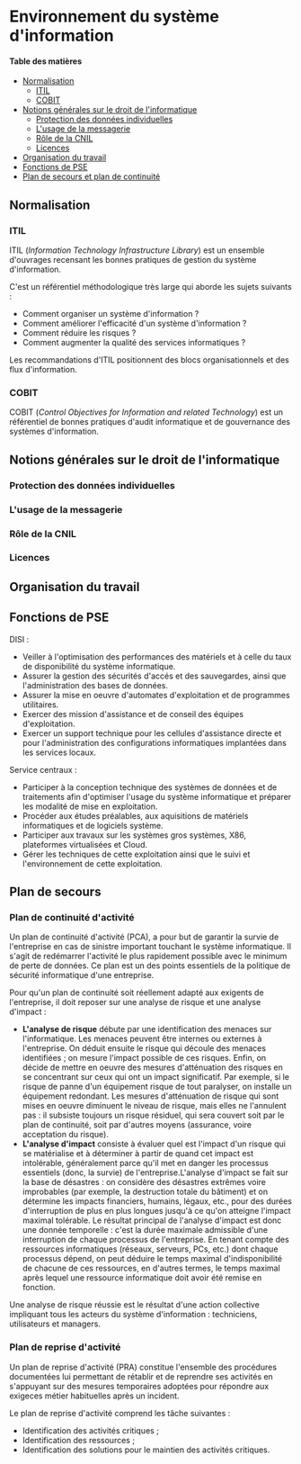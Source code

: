 # Environnement du système d'information

#### Table des matières

* [Normalisation](#normalisation)
    + [ITIL](#itil)
    + [COBIT](#cobit)
* [Notions générales sur le droit de l'informatique](#notions-générales-sur-le-droit-de-linformatique)
    + [Protection des données individuelles](#protection-des-données-individuelles)
    + [L'usage de la messagerie](#lusage-de-la-messagerie)
    + [Rôle de la CNIL](#rôle-de-la-cnil)
    + [Licences](#licences)
* [Organisation du travail](#organisation-du-travail)
* [Fonctions de PSE](#fonctions-de-pse)
* [Plan de secours et plan de continuité](#plan-de-secours-et-plan-de-continuité)

## Normalisation

### ITIL

ITIL (*Information Technology Infrastructure Library*) est un ensemble d'ouvrages recensant les bonnes pratiques de gestion du
système d'information.

C'est un référentiel méthodologique très large qui aborde les sujets suivants :

* Comment organiser un système d'information ?
* Comment améliorer l'efficacité d'un système d'information ?
* Comment réduire les risques ?
* Comment augmenter la qualité des services informatiques ?

Les recommandations d'ITIL positionnent des blocs organisationnels et des flux d'information.

### COBIT

COBIT (*Control Objectives for Information and related Technology*) est un référentiel de bonnes pratiques d'audit informatique et
de gouvernance des systèmes d'information.

## Notions générales sur le droit de l'informatique

### Protection des données individuelles

### L'usage de la messagerie

### Rôle de la CNIL

### Licences

## Organisation du travail

## Fonctions de PSE

DISI :

* Veiller à l'optimisation des performances des matériels et à celle du taux de disponibilité du système informatique.
* Assurer la gestion des sécurités d'accés et des sauvegardes, ainsi que l'administration des bases de données.
* Assurer la mise en oeuvre d'automates d'exploitation et de programmes utilitaires.
* Exercer des mission d'assistance et de conseil des équipes d'exploitation.
* Exercer un support technique pour les cellules d'assistance directe et pour l'administration des configurations informatiques
implantées dans les services locaux.

Service centraux :

* Participer à la conception technique des systèmes de données et de traitements afin d'optimiser l'usage du système informatique et
préparer les modalité de mise en exploitation.
* Procéder aux études préalables, aux aquisitions de matériels informatiques et de logiciels système.
* Participer aux travaux sur les systèmes gros systèmes, X86, plateformes virtualisées et Cloud.
* Gérer les techniques de cette exploitation ainsi que le suivi et l'environnement de cette exploitation.

## Plan de secours

### Plan de continuité d'activité

Un plan de continuité d'activité (PCA), a pour but de garantir la survie de l'entreprise en cas de sinistre important touchant le
système informatique. Il s'agit de redémarrer l'activité le plus rapidement possible avec le minimum de perte de données. Ce plan
est un des points essentiels de la politique de sécurité informatique d'une entreprise.

Pour qu'un plan de continuité soit réellement adapté aux exigents de l'entreprise, il doit reposer sur une analyse de risque et une
analyse d'impact :

* **L'analyse de risque** débute par une identification des menaces sur l'informatique. Les menaces peuvent être internes ou
externes à l'entreprise. On déduit ensuite le risque qui découle des menaces identifiées ; on mesure l'impact possible de ces
risques. Enfin, on décide de mettre en oeuvre des mesures d'atténuation des risques en se concentrant sur ceux qui ont un impact
significatif. Par exemple, si le risque de panne d'un équipement risque de tout paralyser, on installe un équipement redondant. Les
mesures d'atténuation de risque qui sont mises en oeuvre diminuent le niveau de risque, mais elles ne l'annulent pas : il subsiste
toujours un risque résiduel, qui sera couvert soit par le plan de continuité, soit par d'autres moyens (assurance, voire acceptation
du risque).
* **L'analyse d'impact** consiste à évaluer quel est l'impact d'un risque qui se matérialise et à déterminer à partir de quand cet
impact est intolérable, généralement parce qu'il met en danger les processus essentiels (donc, la survie) de l'entreprise.L'analyse
d'impact se fait sur la base de désastres : on considère des désastres extrêmes voire improbables (par exemple, la destruction
totale du bâtiment) et on détermine les impacts financiers, humains, légaux, etc., pour des durées d'interruption de plus en plus
longues jusqu'à ce qu'on atteigne l'impact maximal tolérable. Le résultat principal de l'analyse d'impact est donc une donnée
temporelle : c'est la durée maximale admissible d'une interruption de chaque processus de l'entreprise. En tenant compte des
ressources informatiques (réseaux, serveurs, PCs, etc.) dont chaque processus dépend, on peut déduire le temps maximal
d'indisponibilité de chacune de ces ressources, en d'autres termes, le temps maximal après lequel une ressource informatique doit
avoir été remise en fonction.

Une analyse de risque réussie est le résultat d'une action collective impliquant tous les acteurs du système d'information :
techniciens, utilisateurs et managers.

### Plan de reprise d'activité

Un plan de reprise d'activité (PRA) constitue l'ensemble des procédures documentées lui permettant de rétablir et de reprendre ses
activités en s'appuyant sur des mesures temporaires adoptées pour répondre aux exigeces métier habituelles après un incident.

Le plan de reprise d'activité comprend les tâche suivantes :

* Identification des activités critiques ;
* Identification des ressources ;
* Identification des solutions pour le maintien des activités critiques.
